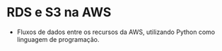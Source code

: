 # RDS e S3 na AWS

- Fluxos de dados entre os recursos da AWS, utilizando Python como linguagem de programação.
